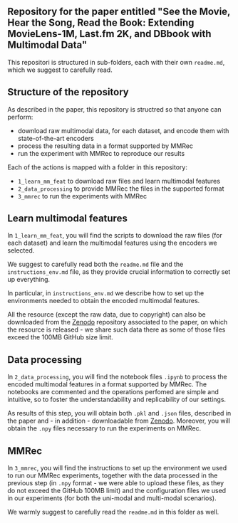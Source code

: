 ## Repository for the paper entitled "See the Movie, Hear the Song, Read the Book: Extending MovieLens-1M, Last.fm 2K, and DBbook with Multimodal Data"

This repositori is structured in sub-folders, each with their own `readme.md`, which we suggest to carefully read.

## Structure of the repository

As described in the paper, this repository is structred so that anyone can perform:
- download raw multimodal data, for each dataset, and encode them with state-of-the-art encoders
- process the resulting data in a format supported by MMRec
- run the experiment with MMRec to reproduce our results

Each of the actions is mapped with a folder in this repository:
- `1_learn_mm_feat` to download raw files and learn multimodal features
- `2_data_processing` to provide MMRec the files in the supported format
- `3_mmrec` to run the experiments with MMRec

## Learn multimodal features
In `1_learn_mm_feat`, you will find the scripts to download the raw files (for each dataset) and learn the multimodal features using the encoders we selected.

We suggest to carefully read both the `readme.md` file and the `instructions_env.md` file, as they provide crucial information to correctly set up everything. 

In particular, in `instructions_env.md` we describe how to set up the environments needed to obtain the encoded multimodal features. 

All the resource (except the raw data, due to copyright) can also be downloaded from the [Zenodo](https://zenodo.org/records/15403972) repository associated to the paper, on which the resource is released - we share such data there as some of those files exceed the 100MB GitHub size limit.

## Data processing
In `2_data_processing`, you will find the notebook files `.ipynb` to process the encoded multimodal features in a format supported by MMRec. The notebooks are commented and the operations perfomed are simple and intuitive, so to foster the understandability and replicability of our settings. 

As results of this step, you will obtain both `.pkl` and `.json` files, described in the paper and - in addition - downloadable from [Zenodo](https://zenodo.org/records/15403972). Moreover, you will obtain the `.npy` files necessary to run the experiments on MMRec.

## MMRec

In `3_mmrec`, you will find the instructions to set up the environment we used to run our MMRec experiments, together with the data processed in the previous step (in `.npy` format - we were able to upload these files, as they do not exceed the GitHub 100MB limit) and the configuration files we used in our experiments (for both the uni-modal and multi-modal scenarios).

We warmly suggest to carefully read the `readme.md` in this folder as well.